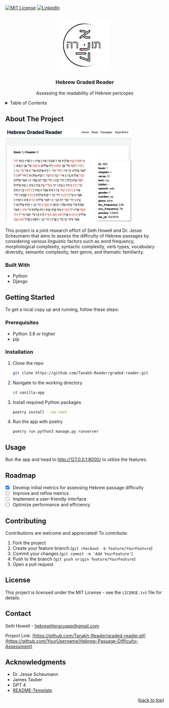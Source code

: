 <!-- Improved compatibility of back to top link: See: https://github.com/othneildrew/Best-README-Template/pull/73 -->
<a name="readme-top"></a>

<!--
[![Contributors][contributors-shield]][contributors-url]
[![Forks][forks-shield]][forks-url]
[![Stargazers][stars-shield]][stars-url]
[![Issues][issues-shield]][issues-url] -->
[![MIT License][license-shield]][license-url]
[![LinkedIn][linkedin-shield]][linkedin-url]



<!-- PROJECT LOGO -->
<br />
<div align="center">
  <a href="https://github.com/Tanakh-Reader/tanakh-reader">
    <img src="https://github.com/Tanakh-Reader/tanakh-reader/blob/revamped-onion-architecture/logo/logo.png" alt="Logo" width="160" height="160">
  </a>

  <h3 align="center">Hebrew Graded Reader</h3>

  <p align="center">Assessing the readability of Hebrew pericopes</p>
</div>



<!-- TABLE OF CONTENTS -->
<details>
  <summary>Table of Contents</summary>
  <ol>
    <li>
      <a href="#about-the-project">About The Project</a>
      <ul>
        <li><a href="#built-with">Built With</a></li>
      </ul>
    </li>
    <li>
      <a href="#getting-started">Getting Started</a>
      <ul>
        <li><a href="#prerequisites">Prerequisites</a></li>
        <li><a href="#installation">Installation</a></li>
      </ul>
    </li>
    <!-- <li><a href="#usage">Usage</a></li> -->
    <li><a href="#roadmap">Roadmap</a></li>
    <li><a href="#contributing">Contributing</a></li>
    <li><a href="#license">License</a></li>
    <li><a href="#contact">Contact</a></li>
    <li><a href="#acknowledgments">Acknowledgments</a></li>
  </ol>
</details>



<!-- ABOUT THE PROJECT -->
## About The Project

<a href="https://raw.githubusercontent.com/Tanakh-Reader/graded-reader/main/graded-reader.png">
    <img src="https://github.com/Tanakh-Reader/graded-reader/blob/main/graded-reader.png" alt="Logo" width="400">
</a>

This project is a joint research effort of Seth Howell and Dr. Jesse Scheumann that aims to assess the difficulty of Hebrew passages by considering various linguistic factors such as word frequency, morphological complexity, syntactic complexity, verb types, vocabulary diversity, semantic complexity, text genre, and thematic familiarity.

### Built With

- Python
- Django

## Getting Started

To get a local copy up and running, follow these steps:

### Prerequisites

- Python 3.8 or higher
- pip

### Installation

1. Clone the repo
   ```sh
   git clone https://github.com/Tanakh-Reader/graded-reader.git
   ```
2. Navigate to the working directory
   ```sh
   cd vanilla-app
   ```
3. Install required Python packages
   ```sh
   poetry install --no-root
   ```
4. Run the app with poetry 
   ```sh
   poetry run python3 manage.py runserver
   ```


## Usage

Run the app and head to http://127.0.0.1:8000/ to utilize the features.

## Roadmap

- [x] Develop initial metrics for assessing Hebrew passage difficulty
- [ ] Improve and refine metrics
- [ ] Implement a user-friendly interface
- [ ] Optimize performance and efficiency

## Contributing

Contributions are welcome and appreciated! To contribute:

1. Fork the project
2. Create your feature branch (`git checkout -b feature/YourFeature`)
3. Commit your changes (`git commit -m 'Add YourFeature'`)
4. Push to the branch (`git push origin feature/YourFeature`)
5. Open a pull request

## License

This project is licensed under the MIT License - see the `LICENSE.txt` file for details.

## Contact

Seth Howell - hebrewliteracyapp@gmail.com

Project Link: [https://github.com/Tanakh-Reader/graded-reader.git](https://github.com/YourUsername/Hebrew-Passage-Difficulty-Assessment)

## Acknowledgments

- Dr. Jesse Scheumann
- James Tauber
- GPT 4
- [README-Template](https://github.com/othneildrew/Best-README-Template)

<p align="right">(<a href="#readme-top">back to top</a>)</p>

<!-- MARKDOWN LINKS & IMAGES -->
<!-- https://www.markdownguide.org/basic-syntax/#reference-style-links -->
[contributors-shield]: https://img.shields.io/github/contributors/othneildrew/Best-README-Template.svg?style=for-the-badge
[contributors-url]: https://github.com/Tanakh-Reader/tanakh-reader/graphs/contributors
[forks-shield]: https://img.shields.io/github/forks/othneildrew/Best-README-Template.svg?style=for-the-badge
[forks-url]: https://github.com/Tanakh-Reader/tanakh-reader/network/members
[stars-shield]: https://img.shields.io/github/stars/othneildrew/Best-README-Template.svg?style=for-the-badge
[stars-url]: https://github.com/othneildrew/Best-README-Template/stargazers
[issues-shield]: https://img.shields.io/github/issues/othneildrew/Best-README-Template.svg?style=for-the-badge
[issues-url]: https://github.com/Tanakh-Reader/tanakh-reader/issues
[license-shield]: https://img.shields.io/github/license/othneildrew/Best-README-Template.svg?style=for-the-badge
[license-url]: https://github.com/Tanakh-Reader/tanakh-reader/blob/master/LICENSE.txt
[linkedin-shield]: https://img.shields.io/badge/-LinkedIn-black.svg?style=for-the-badge&logo=linkedin&colorB=555
[linkedin-url]: https://www.linkedin.com/in/seth-henry/
[product-screenshot]: images/screenshot.png
[Next.js]: https://img.shields.io/badge/next.js-000000?style=for-the-badge&logo=nextdotjs&logoColor=white
[Next-url]: https://nextjs.org/
[React.js]: https://img.shields.io/badge/React-20232A?style=for-the-badge&logo=react&logoColor=61DAFB
[React-url]: https://reactjs.org/
[Vue.js]: https://img.shields.io/badge/Vue.js-35495E?style=for-the-badge&logo=vuedotjs&logoColor=4FC08D
[Vue-url]: https://vuejs.org/
[Angular.io]: https://img.shields.io/badge/Angular-DD0031?style=for-the-badge&logo=angular&logoColor=white
[Angular-url]: https://angular.io/
[Svelte.dev]: https://img.shields.io/badge/Svelte-4A4A55?style=for-the-badge&logo=svelte&logoColor=FF3E00
[Svelte-url]: https://svelte.dev/
[Laravel.com]: https://img.shields.io/badge/Laravel-FF2D20?style=for-the-badge&logo=laravel&logoColor=white
[Laravel-url]: https://laravel.com
[Bootstrap.com]: https://img.shields.io/badge/Bootstrap-563D7C?style=for-the-badge&logo=bootstrap&logoColor=white
[Bootstrap-url]: https://getbootstrap.com
[JQuery.com]: https://img.shields.io/badge/jQuery-0769AD?style=for-the-badge&logo=jquery&logoColor=white
[JQuery-url]: https://jquery.com 
